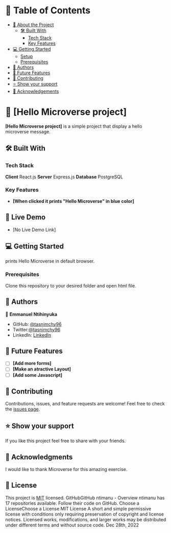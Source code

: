 # :green_book: Table of Contents
- [:book: About the Project](#about-project)
  - [:hammer_and_wrench: Built With](#built-with)
    - [Tech Stack](#tech-stack)
    - [Key Features](#key-features)
- [:computer: Getting Started](#getting-started)
  - [Setup](#setup)
  - [Prerequisites](#prerequisites)
- [:busts_in_silhouette: Authors](#authors)
- [:telescope: Future Features](#future-features)
- [:handshake: Contributing](#contributing)
- [:star:️ Show your support](#support)
- [:pray: Acknowledgements](#acknowledgements)
# :book: [Hello Microverse project]
**[Hello Microverse project]** is a simple project that display a hello microverse message.
## :hammer_and_wrench: Built With
### Tech Stack
**Client**
React.js
**Server**
Express.js
**Database**
PostgreSQL
### Key Features
- **[When clicked it prints "Hello Microverse" in blue color]**
## :rocket: Live Demo
- [No Live Demo Link]
## :computer: Getting Started
prints Hello Microverse in default browser.
### Prerequisites
Clone this repository to your desired folder and open html file.
## :busts_in_silhouette: Authors
:bust_in_silhouette: **Emmanuel Ntihinyuka**
- GitHub: [@tasnimchy96](https://github.com/tasnimchy96)
- Twitter:[@tasnimchy96](https://twitter.com/tasnimchy96)
- LinkedIn: [LinkedIn](https://www.linkedin.com/in/tasnim-ahmed-chowdhury-b4504625b
)
## :telescope: Future Features
- [ ] **[Add more forms]**
- [ ] **[Make an atractive Layout]**
- [ ] **[Add some Javascript]**
## :handshake: Contributing
Contributions, issues, and feature requests are welcome!
Feel free to check the [issues page](../../issues/).
## :star:️ Show your support
If you like this project feel free to share with your friends.
## :pray: Acknowledgments
I would like to thank Microverse for this amazing exercise.
## :memo: License
This project is [MIT](https://choosealicense.com/licenses/mit/) licensed.
GitHubGitHub
ntimanu - Overview
ntimanu has 17 repositories available. Follow their code on GitHub.
Choose a LicenseChoose a License
MIT License
A short and simple permissive license with conditions only requiring preservation of copyright and license notices. Licensed works, modifications, and larger works may be distributed under different terms and without source code.
Dec 28th, 2022
